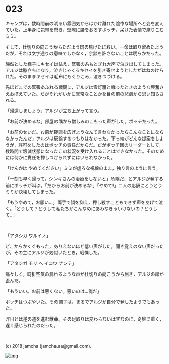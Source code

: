 # 023

キャンプは，数時間前の明るい雰囲気からはかけ離れた陰惨な場所へと姿を変えていた。上半身に包帯を巻き，壁際に腰をおろすボッチ，呆けた表情で座りこむミミ。  

そして，仕切りの向こうからただよう肉の焦げたにおい。一命は取り留めたようだが，それは文字通りの意味でしかなく，余談を許さないことは明らかだった。  

騒然とした様子にキセイは怯え，緊張の糸もとぎれ大声で泣き出してしまった。アルジは膝立ちになり，泣きじゃくるキセイを引き寄せようとしたがはねのけられた。そのままキセイは毛布にもぐりこみ，泣きつづける。  

先ほどまでの緊張あふれる戦闘に，アルジは雪灯籠と戦ったときのような興奮さえおぼえていた。だがそれがいかに異常なことかを目の前の悲劇から思い知らされる。  

「帰還しましょう」アルジが立ち上がって言う。  

「お前が決めるな」部屋の隅から憎しみのこもった声がした。ボッチだった。  

「お前のせいだ。お前が範囲を広げようなんて言わなかったらこんなことにならなかったんだ」アルジは反論するつもりはなかった。下っ端がどんな提案をしようが，許可をしたのはボッチの責任だからだ。だがボッチ団のリーダーとして，数時間で壊滅状態になったこの状況を受け入れることはできなかった。そのためには何かに責任を押しつけられずにはいられなかった。  

「けんかは やめてください」ミミが虚ろな視線のまま，独り言のように言う。  

「一刻も早く帰って，シンキさんの治療をしないと」危険だ，とアルジが発する前にボッチが叫ぶ。「だからお前が決めるな!」「やめて!」二人の応酬にとうとうミミが決壊してしまった。  

「もうやめて，お願い…」両手で顔を抑え，押し殺すこともできず声をあげて泣く。「どうして？どうして私たちがこんなめにあわなきゃいけないの？どうして…」  

<br>  

「アタシガ ワルイノ」  

どこからかくぐもった，ありえないほど低い声がした。聞き覚えのない声だったが，その主にアルジが気付いたとき，戦慄した。  

「アタシガ モリ ヘ イコウ ナンテ」  

痛々しく，時折空気の漏れるような声が仕切りの向こうから届き，アルジの顔が歪んだ。  

「もういい。お前は悪くない。悪いのは…俺だ」  

ボッチはつぶやいた。その調子は，まるでアルジが自分で発したようでもあった。  

昨日とは逆の道を進む獣車。その足取りは変わらないはずなのに，奇妙に重く，遅く感じられたのだった。  

<br>  
<br>  
(c) 2018 jamcha (jamcha.aa@gmail.com).  

[![img](http://i.creativecommons.org/l/by-nc-sa/4.0/88x31.png)](http://creativecommons.org/licenses/by-nc-sa/4.0/deed)